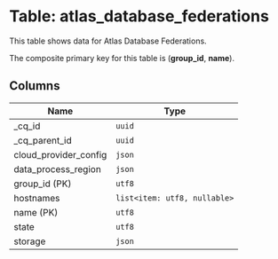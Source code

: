 # Table: atlas_database_federations

This table shows data for Atlas Database Federations.

The composite primary key for this table is (**group_id**, **name**).

## Columns

| Name          | Type          |
| ------------- | ------------- |
|_cq_id|`uuid`|
|_cq_parent_id|`uuid`|
|cloud_provider_config|`json`|
|data_process_region|`json`|
|group_id (PK)|`utf8`|
|hostnames|`list<item: utf8, nullable>`|
|name (PK)|`utf8`|
|state|`utf8`|
|storage|`json`|